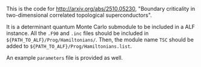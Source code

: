 This is the code for http://arxiv.org/abs/2510.05230, "Boundary criticality in two-dimensional correlated topological superconductors".

It is a determinant quantum Monte Carlo submodule to be included in a ALF instance. All the `.F90` and `.inc` files should be included in `${PATH_TO_ALF}/Prog/Hamiltonians/`.
Then, the module name `TSC` should be added to `${PATH_TO_ALF}/Prog/Hamiltonians.list`.

An example `parameters` file is provided as well.
